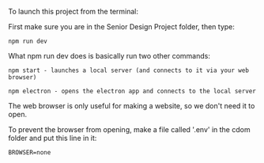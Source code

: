 To launch this project from the terminal:

First make sure you are in the Senior Design Project folder, then type:
    
    npm run dev

What npm run dev does is basically run two other commands:

    npm start - launches a local server (and connects to it via your web browser)
    
    npm electron - opens the electron app and connects to the local server


The web browser is only useful for making a website, so we don't need it to open.

To prevent the browser from opening, make a file called '.env' in the cdom folder and put this line in it:

    BROWSER=none
